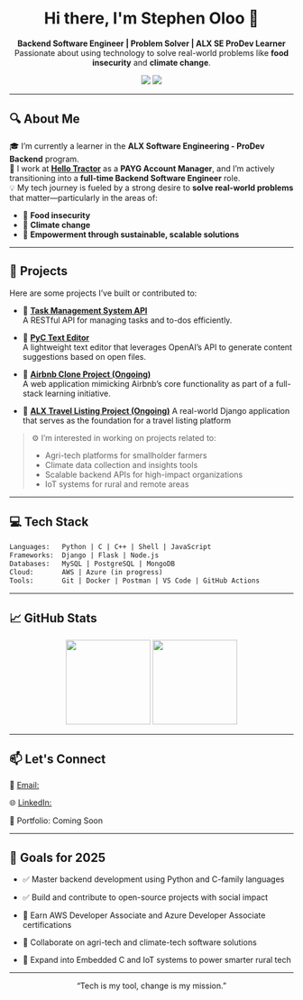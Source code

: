 <h1 align="center">Hi there, I'm Stephen Oloo 👋</h1>

<p align="center">
  <strong>Backend Software Engineer | Problem Solver | ALX SE ProDev Learner</strong><br>
  Passionate about using technology to solve real-world problems like <strong>food insecurity</strong> and <strong>climate change</strong>.
</p>

<p align="center">
  <a href="mailto:oloobrian89@gmail.com"><img src="https://img.shields.io/badge/Email-oloobrian89@gmail.com-red?style=for-the-badge&logo=gmail&logoColor=white" /></a>
  <a href="https://www.linkedin.com/in/stepholo0"><img src="https://img.shields.io/badge/LinkedIn-stepholo0-blue?style=for-the-badge&logo=linkedin&logoColor=white" /></a>
</p>

---

## 🔍 About Me

🎓 I’m currently a learner in the **ALX Software Engineering - ProDev Backend** program.  
💼 I work at [**Hello Tractor**](https://hellotractor.com/) as a **PAYG Account Manager**, and I’m actively transitioning into a **full-time Backend Software Engineer** role.  
💡 My tech journey is fueled by a strong desire to **solve real-world problems** that matter—particularly in the areas of:

- 🌾 **Food insecurity**
- 🌱 **Climate change**
- 🤝 **Empowerment through sustainable, scalable solutions**

---

## 🚀 Projects

Here are some projects I’ve built or contributed to:

- 🔧 [**Task Management System API**](https://github.com/stepholo/RESTful-API-BASED-TASK-MANAGEMENT-SYSTEM)  
  A RESTful API for managing tasks and to-dos efficiently.

- 📝 [**PyC Text Editor**](https://github.com/stepholo/PyC-Text-Editor)  
  A lightweight text editor that leverages OpenAI’s API to generate content suggestions based on open files.

- 🏡 [**Airbnb Clone Project (Ongoing)**](https://github.com/stepholo/airbnb-clone-project)  
  A web application mimicking Airbnb’s core functionality as part of a full-stack learning initiative.

- 🛫 [**ALX Travel Listing Project (Ongoing)**](https://github.com/stepholo/alx_travel_app)
  A real-world Django application that serves as the foundation for a travel listing platform

> ⚙️ I’m interested in working on projects related to:
> - Agri-tech platforms for smallholder farmers  
> - Climate data collection and insights tools  
> - Scalable backend APIs for high-impact organizations  
> - IoT systems for rural and remote areas

---

## 💻 Tech Stack

```html
Languages:   Python | C | C++ | Shell | JavaScript  
Frameworks:  Django | Flask | Node.js  
Databases:   MySQL | PostgreSQL | MongoDB  
Cloud:       AWS | Azure (in progress)  
Tools:       Git | Docker | Postman | VS Code | GitHub Actions
```

---

## 📈 GitHub Stats
<p align="center"> <img height="150em" src="https://github-readme-stats.vercel.app/api?username=stepholo&show_icons=true&theme=github_dark&count_private=true" /> <img height="150em" src="https://github-readme-stats.vercel.app/api/top-langs/?username=stepholo&layout=compact&theme=github_dark" /> </p>

---

## 📫 Let's Connect
📧 [Email:](oloobrian89@gmail.com)

🌐 [LinkedIn:](linkedin.com/in/stepholo0)

💼 Portfolio: Coming Soon

---

## 🎯 Goals for 2025
  - ✅ Master backend development using Python and C-family languages

  - ✅ Build and contribute to open-source projects with social impact

  - 🧠 Earn AWS Developer Associate and Azure Developer Associate certifications

  - 🚀 Collaborate on agri-tech and climate-tech software solutions

  - 🌱 Expand into Embedded C and IoT systems to power smarter rural tech

---

<sup><center>“Tech is my tool, change is my mission.”</center></sup>

